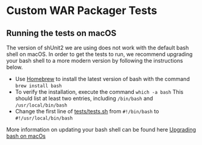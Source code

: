 # Custom WAR Packager Tests

## Running the tests on macOS
The version of shUnit2 we are using does not work with the default bash shell on macOS.  In order to get the tests to run, we recommend upgrading your bash shell to a more modern version by following the instructions below.

+ Use [Homebrew](https://brew.sh/) to install the latest version of bash with the command `brew install bash`
+ To verify the installation, execute the command `which -a bash`  This should list at least two entries, including `/bin/bash` and `/usr/local/bin/bash`
+ Change the first line of [tests/tests.sh](https://github.com/jenkinsci/custom-war-packager/blob/master/tests/tests.sh) from `#!/bin/bash` to `#!/usr/local/bin/bash`

More information on updating your bash shell can be found here [Upgrading bash on macOs](https://itnext.io/upgrading-bash-on-macos-7138bd1066ba)




